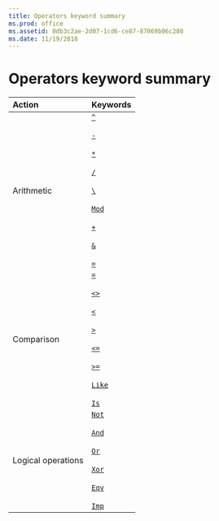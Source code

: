 ```yaml
---
title: Operators keyword summary
ms.prod: office
ms.assetid: 0db3c2ae-2d07-1cd6-ce87-87069b06c280
ms.date: 11/19/2018
---
```



# Operators keyword summary

|Action|Keywords|
|:-----|:-----|
|Arithmetic|[`^`](carrot-operator.md)<br/><br/>[`-`](minus-operator.md)<br/><br/>[`*`](operator.md)<br/><br/>[`/`](forwardslash-operator.md)<br/><br/>[`\`](backslash-operator.md)<br/><br/>[`Mod`](mod-operator.md)<br/><br/>[`+`](plus-operator.md)<br/><br/>[`&`](ampersand-operator.md)<br/><br/>[`=`](equals-operator.md)|
|Comparison|[`=`](comparison-operators.md)<br/><br/>[`<>`](comparison-operators.md)<br/><br/>[`<`](comparison-operators.md)<br/><br/>[`>`](comparison-operators.md)<br/><br/>[`<=`](comparison-operators.md)<br/><br/>[`>=`](comparison-operators.md)<br/><br/>[`Like`](like-operator.md)<br/><br/>[`Is`](is-operator.md)|
|Logical operations|[`Not`](not-operator.md)<br/><br/>[`And`](and-operator.md)<br/><br/>[`Or`](or-operator.md)<br/><br/>[`Xor`](xor-operator.md)<br/><br/>[`Eqv`](eqv-operator.md)<br/><br/>[`Imp`](imp-operator.md)|

